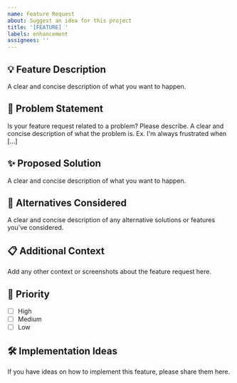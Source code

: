 ```yaml
---
name: Feature Request
about: Suggest an idea for this project
title: '[FEATURE] '
labels: enhancement
assignees: ''
---
```


## 💡 Feature Description

A clear and concise description of what you want to happen.

## 🔄 Problem Statement

Is your feature request related to a problem? Please describe.
A clear and concise description of what the problem is. Ex. I'm always frustrated when [...]

## ✨ Proposed Solution

A clear and concise description of what you want to happen.

## 🔀 Alternatives Considered

A clear and concise description of any alternative solutions or features you've considered.

## 📋 Additional Context

Add any other context or screenshots about the feature request here.

## 🎯 Priority

- [ ] High
- [ ] Medium  
- [ ] Low

## 🛠️ Implementation Ideas

If you have ideas on how to implement this feature, please share them here.
